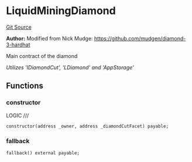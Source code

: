 # LiquidMiningDiamond
[Git Source](https://github.com/VaporFi/liquid-staking/blob/3b515db4cbed442e9d462b37141dae8e14c9c9d0/src/LiquidMiningDiamond.sol)

**Author:**
Modified from Nick Mudge: https://github.com/mudgen/diamond-3-hardhat

Main contract of the diamond

*Utilizes 'IDiamondCut', 'LDiamond' and 'AppStorage'*


## Functions
### constructor

LOGIC ///


```solidity
constructor(address _owner, address _diamondCutFacet) payable;
```

### fallback


```solidity
fallback() external payable;
```

